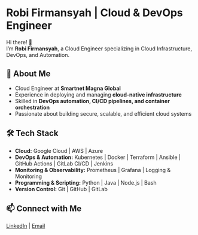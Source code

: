 # Robi Firmansyah | Cloud & DevOps Engineer

Hi there! 👋  
I’m **Robi Firmansyah**, a Cloud Engineer specializing in Cloud Infrastructure, DevOps, and Automation.

## 🚀 About Me

- Cloud Engineer at **Smartnet Magna Global**  
- Experience in deploying and managing **cloud-native infrastructure**  
- Skilled in **DevOps automation, CI/CD pipelines, and container orchestration**  
- Passionate about building secure, scalable, and efficient cloud systems

## 🛠️ Tech Stack

- **Cloud:** Google Cloud | AWS | Azure  
- **DevOps & Automation:** Kubernetes | Docker | Terraform | Ansible | GitHub Actions | GitLab CI/CD | Jenkins  
- **Monitoring & Observability:** Prometheus | Grafana | Logging & Monitoring  
- **Programming & Scripting:** Python | Java | Node.js | Bash  
- **Version Control:** Git | GitHub | GitLab  

## 📫 Connect with Me

[LinkedIn](https://www.linkedin.com/in/robifirmansyah/) | [Email](mailto:robifirmansyah314@gmail.com)
